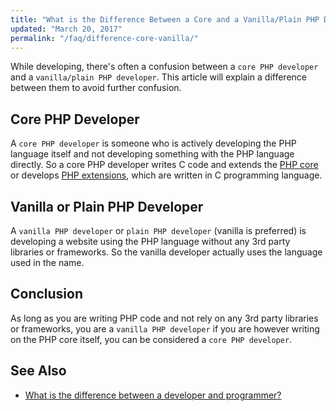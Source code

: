 ```yaml
---
title: "What is the Difference Between a Core and a Vanilla/Plain PHP Developer?"
updated: "March 20, 2017"
permalink: "/faq/difference-core-vanilla/"
---
```


While developing, there's often a confusion between a `core PHP developer` and a
`vanilla/plain PHP developer`. This article will explain a difference between
them to avoid further confusion.

## Core PHP Developer

A `core PHP developer` is someone who is actively developing the PHP language
itself and not developing something with the PHP language directly. So a core PHP
developer writes C code and extends the [PHP core](https://github.com/php/php-src)
or develops [PHP extensions](http://php.net/manual/en/internals2.structure.php),
which are written in C programming language.

## Vanilla or Plain PHP Developer

A `vanilla PHP developer` or `plain PHP developer` (vanilla is preferred) is
developing a website using the PHP language without any 3rd party libraries or
frameworks. So the vanilla developer actually uses the language used in the name.

## Conclusion

As long as you are writing PHP code and not rely on any 3rd party libraries or
frameworks, you are a `vanilla PHP developer` if you are
however writing on the PHP core itself, you can be considered a `core PHP developer`.

## See Also

* [What is the difference between a developer and programmer?](/faq/what-is-the-difference-between-developer-programmer/)
